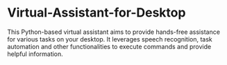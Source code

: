 # Virtual-Assistant-for-Desktop
This Python-based virtual assistant aims to provide hands-free assistance for various tasks on your desktop. It leverages speech recognition, task automation and other functionalities to execute commands and provide helpful information.
